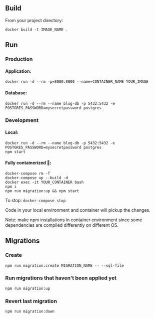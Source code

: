 ## Build

From your project directory:

`docker build -t IMAGE_NAME .`

## Run

### Production

#### Application:

`docker run -d --rm -p=8000:8000 --name=CONTAINER_NAME YOUR_IMAGE`

#### Database:

`docker run -d --rm --name blog-db -p 5432:5432 -e POSTGRES_PASSWORD=mysecretpassword postgres`

### Development

#### Local:

`docker run -d --rm --name blog-db -p 5432:5432 -e POSTGRES_PASSWORD=mysecretpassword postgres` <br />
`npm start`

#### Fully containerized 🚀:

`docker-compose rm -f` <br />
`docker-compose up --build -d` <br />
`docker exec -it YOUR_CONTAINER bash` <br />
`npm i` <br />
`npm run migration:up && npm start` <br />

To stop: `docker-compose stop`

Code in your local environment and container will pickup the changes.

Note: make npm installations in container environment since some dependencies are compiled differently on different OS.

## Migrations

### Create

`npm run migration:create MIGRATION_NAME -- --sql-file`

### Run migrations that haven't been applied yet

`npm run migration:up`

### Revert last migration

`npm run migration:down`
